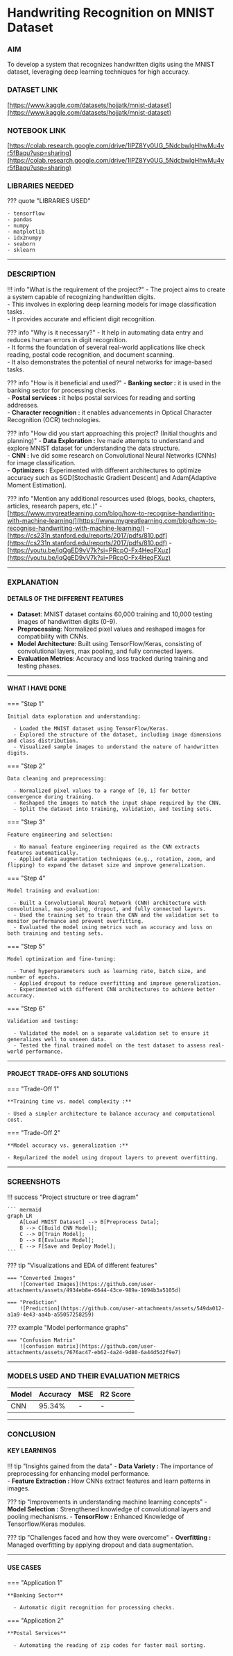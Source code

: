 # Handwriting Recognition on MNIST Dataset 

### AIM 
To develop a system that recognizes handwritten digits using the MNIST dataset, leveraging deep learning techniques for high accuracy.

### DATASET LINK 
[https://www.kaggle.com/datasets/hojjatk/mnist-dataset](https://www.kaggle.com/datasets/hojjatk/mnist-dataset)

### NOTEBOOK LINK 

[https://colab.research.google.com/drive/1IPZ8Yy0UG_5NdcbwlgHhwMu4vr5fBaqu?usp=sharing](https://colab.research.google.com/drive/1IPZ8Yy0UG_5NdcbwlgHhwMu4vr5fBaqu?usp=sharing)

### LIBRARIES NEEDED 

??? quote "LIBRARIES USED"

    - tensorflow
    - pandas
    - numpy
    - matplotlib
    - idx2numpy
    - seaborn 
    - sklearn

--- 

### DESCRIPTION 

!!! info "What is the requirement of the project?"
    - The project aims to create a system capable of recognizing handwritten digits.  
    - This involves in exploring deep learning models for image classification tasks.  
    - It provides accurate and efficient digit recognition. 


??? info "Why is it necessary?"
    - It help in automating data entry and reduces human errors in digit recognition.  
    - It forms the foundation of several real-world applications like check reading, postal code recognition, and document scanning.  
    - It also demonstrates the potential of neural networks for image-based tasks.  

??? info "How is it beneficial and used?"
    - **Banking sector :** it is used in the banking sector for processing checks.  
    - **Postal services :** it helps postal services for reading and sorting addresses.  
    - **Character recognition :** it enables advancements in Optical Character Recognition (OCR) technologies. 

??? info "How did you start approaching this project? (Initial thoughts and planning)"
    - **Data Exploration :** Ive made attempts to understand and explore MNIST dataset for understanding the data structure.  
    - **CNN :** Ive did some research on Convolutional Neural Networks (CNNs) for image classification.  
    - **Optimizers :** Experimented with different architectures to optimize accuracy such as SGD[Stochastic Gradient Descent] and Adam[Adaptive Moment Estimation]. 

??? info "Mention any additional resources used (blogs, books, chapters, articles, research papers, etc.)"
    - [https://www.mygreatlearning.com/blog/how-to-recognise-handwriting-with-machine-learning/](https://www.mygreatlearning.com/blog/how-to-recognise-handwriting-with-machine-learning/)
    - [https://cs231n.stanford.edu/reports/2017/pdfs/810.pdf](https://cs231n.stanford.edu/reports/2017/pdfs/810.pdf)
    - [https://youtu.be/iqQgED9vV7k?si=PRcpO-Fx4HeqFXuz](https://youtu.be/iqQgED9vV7k?si=PRcpO-Fx4HeqFXuz)

--- 

### EXPLANATION

#### DETAILS OF THE DIFFERENT FEATURES 

 - **Dataset**: MNIST dataset contains 60,000 training and 10,000 testing images of handwritten digits (0-9).  
 - **Preprocessing**: Normalized pixel values and reshaped images for compatibility with CNNs.  
 - **Model Architecture**: Built using TensorFlow/Keras, consisting of convolutional layers, max pooling, and fully connected layers.  
 - **Evaluation Metrics**: Accuracy and loss tracked during training and testing phases. 

--- 

#### WHAT I HAVE DONE 

=== "Step 1"

    Initial data exploration and understanding:

      - Loaded the MNIST dataset using TensorFlow/Keras.
      - Explored the structure of the dataset, including image dimensions and class distribution.
      - Visualized sample images to understand the nature of handwritten digits.

=== "Step 2"

    Data cleaning and preprocessing:

      - Normalized pixel values to a range of [0, 1] for better convergence during training.
      - Reshaped the images to match the input shape required by the CNN.
      - Split the dataset into training, validation, and testing sets.

=== "Step 3"

    Feature engineering and selection:

      - No manual feature engineering required as the CNN extracts features automatically.
      - Applied data augmentation techniques (e.g., rotation, zoom, and flipping) to expand the dataset size and improve generalization.

=== "Step 4"

    Model training and evaluation:

      - Built a Convolutional Neural Network (CNN) architecture with convolutional, max-pooling, dropout, and fully connected layers.
      - Used the training set to train the CNN and the validation set to monitor performance and prevent overfitting.
      - Evaluated the model using metrics such as accuracy and loss on both training and testing sets.

=== "Step 5"

    Model optimization and fine-tuning:

      - Tuned hyperparameters such as learning rate, batch size, and number of epochs.
      - Applied dropout to reduce overfitting and improve generalization.
      - Experimented with different CNN architectures to achieve better accuracy.

=== "Step 6"

    Validation and testing:

      - Validated the model on a separate validation set to ensure it generalizes well to unseen data.
      - Tested the final trained model on the test dataset to assess real-world performance.

--- 

#### PROJECT TRADE-OFFS AND SOLUTIONS 

=== "Trade-Off 1"  

    **Training time vs. model complexity :**  
       
    - Used a simpler architecture to balance accuracy and computational cost.  

=== "Trade-Off 2"  

    **Model accuracy vs. generalization :**  

    - Regularized the model using dropout layers to prevent overfitting. 

--- 

### SCREENSHOTS 

!!! success "Project structure or tree diagram"

    ``` mermaid  
    graph LR  
        A[Load MNIST Dataset] --> B[Preprocess Data];  
        B --> C[Build CNN Model];  
        C --> D[Train Model];  
        D --> E[Evaluate Model];  
        E --> F[Save and Deploy Model];  
    ```  

??? tip "Visualizations and EDA of different features"

    === "Converted Images"
        ![Converted Images](https://github.com/user-attachments/assets/4934eb8e-6644-43ce-989a-1094b3a5105d)

    === "Prediction"
        ![Prediction](https://github.com/user-attachments/assets/549da012-a1a9-4e43-aa4b-a55057258259)

??? example "Model performance graphs"

    === "Confusion Matrix"
        ![confusion matrix](https://github.com/user-attachments/assets/7676ac47-eb62-4a24-9d80-6a44d5d2f9e7)
    
--- 

### MODELS USED AND THEIR EVALUATION METRICS 

| Model | Accuracy | MSE | R2 Score |
|-------|----------|-----|-------|
| CNN | 95.34% | - | - |

--- 

### CONCLUSION 

#### KEY LEARNINGS 

!!! tip "Insights gained from the data"
    - **Data Variety :** The importance of preprocessing for enhancing model performance.  
    - **Feature Extraction :** How CNNs extract features and learn patterns in images. 

??? tip "Improvements in understanding machine learning concepts"
    - **Model Selection :** Strengthened knowledge of convolutional layers and pooling mechanisms. 
    - **TensorFlow :** Enhanced Knowledge of Tensorflow/Keras modules.

??? tip "Challenges faced and how they were overcome"
    - **Overfitting :** Managed overfitting by applying dropout and data augmentation. 

--- 

#### USE CASES 

=== "Application 1"  

    **Banking Sector**  

      - Automatic digit recognition for processing checks.  

=== "Application 2"  

    **Postal Services**  

      - Automating the reading of zip codes for faster mail sorting.  

